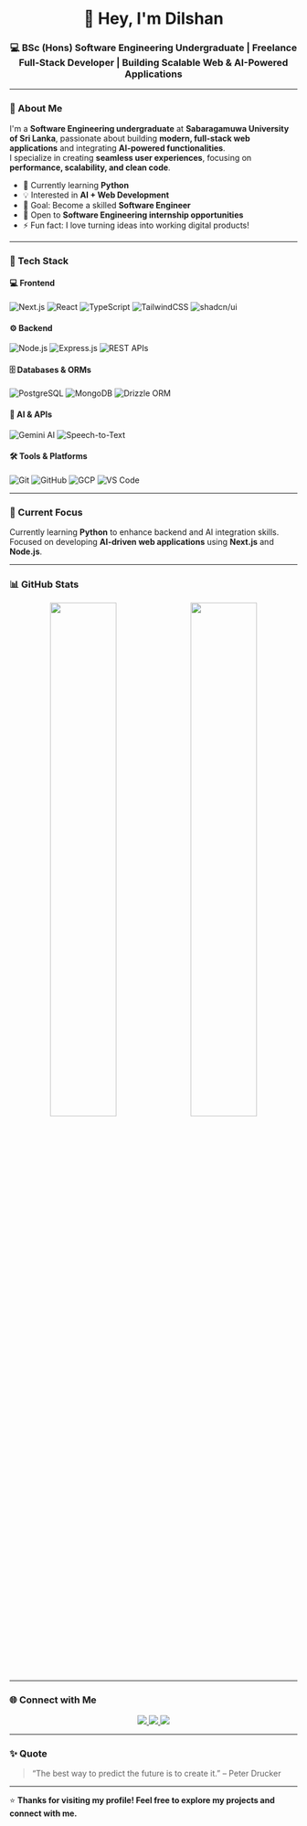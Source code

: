 <!-- Profile Header -->
<h1 align="center">👋 Hey, I'm Dilshan</h1>
<h3 align="center">💻 BSc (Hons) Software Engineering Undergraduate | Freelance Full-Stack Developer | Building Scalable Web & AI-Powered Applications</h3>

---

### 🧠 About Me  
I'm a **Software Engineering undergraduate** at **Sabaragamuwa University of Sri Lanka**, passionate about building **modern, full-stack web applications** and integrating **AI-powered functionalities**.  
I specialize in creating **seamless user experiences**, focusing on **performance, scalability, and clean code**.

- 🌱 Currently learning **Python**  
- 💡 Interested in **AI + Web Development**  
- 🎯 Goal: Become a skilled **Software Engineer**  
- 🤝 Open to **Software Engineering internship opportunities**  
- ⚡ Fun fact: I love turning ideas into working digital products!

---

### 🧰 Tech Stack

#### 💻 Frontend
![Next.js](https://img.shields.io/badge/Next.js-black?style=for-the-badge&logo=next.js)
![React](https://img.shields.io/badge/React-20232A?style=for-the-badge&logo=react&logoColor=61DAFB)
![TypeScript](https://img.shields.io/badge/TypeScript-007ACC?style=for-the-badge&logo=typescript&logoColor=white)
![TailwindCSS](https://img.shields.io/badge/TailwindCSS-38B2AC?style=for-the-badge&logo=tailwind-css&logoColor=white)
![shadcn/ui](https://img.shields.io/badge/shadcn/ui-000000?style=for-the-badge&logo=react&logoColor=white)

#### ⚙️ Backend
![Node.js](https://img.shields.io/badge/Node.js-43853D?style=for-the-badge&logo=node.js&logoColor=white)
![Express.js](https://img.shields.io/badge/Express.js-404D59?style=for-the-badge)
![REST APIs](https://img.shields.io/badge/REST%20APIs-02569B?style=for-the-badge)

#### 🗄️ Databases & ORMs
![PostgreSQL](https://img.shields.io/badge/PostgreSQL-316192?style=for-the-badge&logo=postgresql&logoColor=white)
![MongoDB](https://img.shields.io/badge/MongoDB-4EA94B?style=for-the-badge&logo=mongodb&logoColor=white)
![Drizzle ORM](https://img.shields.io/badge/Drizzle%20ORM-000000?style=for-the-badge&logo=drizzle&logoColor=white)

#### 🤖 AI & APIs
![Gemini AI](https://img.shields.io/badge/Gemini%20AI-4285F4?style=for-the-badge&logo=google&logoColor=white)
![Speech-to-Text](https://img.shields.io/badge/Speech--to--Text-FF6F00?style=for-the-badge&logo=googlecloud&logoColor=white)

#### 🛠️ Tools & Platforms
![Git](https://img.shields.io/badge/Git-F05033?style=for-the-badge&logo=git&logoColor=white)
![GitHub](https://img.shields.io/badge/GitHub-181717?style=for-the-badge&logo=github)
![GCP](https://img.shields.io/badge/GCP-4285F4?style=for-the-badge&logo=googlecloud&logoColor=white)
![VS Code](https://img.shields.io/badge/VS%20Code-0078D4?style=for-the-badge&logo=visualstudiocode&logoColor=white)

---

### 🚀 Current Focus
Currently learning **Python** to enhance backend and AI integration skills.  
Focused on developing **AI-driven web applications** using **Next.js** and **Node.js**.

---

### 📊 GitHub Stats
<p align="center">
  <img width="48%" src="https://github-readme-stats.vercel.app/api?username=ChamilaDeSilvaKarunanayaka&show_icons=true&theme=tokyonight" />
  <img width="48%" src="https://github-readme-streak-stats.herokuapp.com/?user=ChamilaDeSilvaKarunanayaka&theme=tokyonight" />
</p>

---

### 🌐 Connect with Me
<p align="center">
  <a href="mailto:kdchamiladesilva@gmail.com">
    <img src="https://img.shields.io/badge/Gmail-D14836?style=for-the-badge&logo=gmail&logoColor=white" />
  </a>
  <a href="https://www.linkedin.com/in/dcdskarunanayaka" target="_blank">
    <img src="https://img.shields.io/badge/LinkedIn-0077B5?style=for-the-badge&logo=linkedin&logoColor=white" />
  </a>
  <a href="https://github.com/ChamilaDeSilvaKarunanayaka" target="_blank">
    <img src="https://img.shields.io/badge/GitHub-181717?style=for-the-badge&logo=github&logoColor=white" />
  </a>
</p>

---

### ✨ Quote
> “The best way to predict the future is to create it.” – Peter Drucker

---

⭐ **Thanks for visiting my profile! Feel free to explore my projects and connect with me.**
